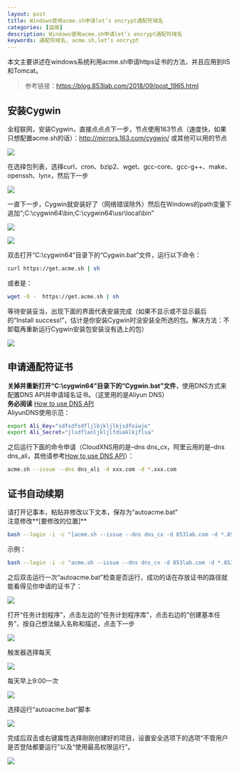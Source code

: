 ```yaml
---
layout: post
title: Windows使用acme.sh申请let’s encrypt通配符域名
categories: [运维]
description: Windows使用acme.sh申请let’s encrypt通配符域名
keywords: 通配符域名, acme.sh,let’s encrypt
---
```


本文主要讲述在windows系统利用acme.sh申请https证书的方法，并且应用到IIS和Tomcat。

> 参考链接：https://blog.853lab.com/2018/09/post_1965.html

## 安装Cygwin

全程联网，安装Cygwin，直接点点点下一步，节点使用163节点（速度快，如果只想配置acme.sh的话）：http://mirrors.163.com/cygwin/ 或其他可以用的节点

![](https://allanhao.com/images/2019-05-22-14-53-07.png)

在选择包列表，选择curl、cron、bzip2、wget、gcc-core、gcc-g++、make、openssh、lynx，然后下一步

![](https://allanhao.com/images/2019-05-22-15-04-36.png)

一直下一步，Cygwin就安装好了（网络错误除外）然后在Windows的path变量下追加“;C:\cygwin64\bin;C:\cygwin64\usr\local\bin”

![](https://allanhao.com/images/2019-05-22-15-07-33.png)

![](https://allanhao.com/images/2019-05-22-15-07-46.png)

双击打开“C:\cygwin64”目录下的“Cygwin.bat”文件，运行以下命令：

```bash
curl https://get.acme.sh | sh
```

或者是：

```bash
wget -O -  https://get.acme.sh | sh
```

等待安装妥当，出现下面的界面代表安装完成（如果不显示或不显示最后的“Install success!”，估计是你安装Cygwin时没安装全所选的包。解决方法：不卸载再重新运行Cygwin安装包安装没有选上的包）

![](https://allanhao.com/images/2019-05-22-15-09-34.png)


## 申请通配符证书

**关掉并重新打开“C:\cygwin64”目录下的“Cygwin.bat”文件**，使用DNS方式来配置DNS API并申请域名证书。（这里用的是Aliyun DNS）    
**务必阅读** [How to use DNS API](https://github.com/Neilpang/acme.sh/wiki/dnsapi)     
AliyunDNS使用示范：
```bash
export Ali_Key="sdfsdfsdfljlbjkljlkjsdfoiwje"
export Ali_Secret="jlsdflanljkljlfdsaklkjflsa"
```

之后运行下面的命令申请（CloudXNS用的是–dns dns_cx，阿里云用的是–dns dns_ali，其他请参考[How to use DNS API](https://github.com/Neilpang/acme.sh/blob/master/dnsapi/README.md)）：
```bash
acme.sh --issue --dns dns_ali -d xxx.com -d *.xxx.com
```

## 证书自动续期

请打开记事本，粘贴并修改以下文本，保存为“autoacme.bat”   
注意修改**[要修改的位置]**

```bash
bash --login -i -c "[acme.sh --issue --dns dns_cx -d 853lab.com -d *.853lab.com]" & copy C:\cygwin64\home\[Windows用户名]\.acme.sh\[853lab.com]\*.* [复制到一个存放证书的路径] /y
```

示例：
```bash
bash --login -i -c "acme.sh --issue --dns dns_cx -d 853lab.com -d *.853lab.com" & copy C:\cygwin64\home\Sonic853\.acme.sh\853lab.com\*.* C:\web-config\cet /y
```

之后双击运行一次“autoacme.bat”检查是否运行，成功的话在存放证书的路径就能看得见你申请的证书了：

![](https://allanhao.com/images/2019-05-22-15-38-51.png)


打开“任务计划程序”，点击左边的“任务计划程序库”，点击右边的“创建基本任务”，按自己想法输入名称和描述，点击下一步

![](https://allanhao.com/images/2019-05-22-15-39-40.png)

触发器选择每天

![](https://allanhao.com/images/2019-05-22-15-40-02.png)

每天早上9:00一次

![](https://allanhao.com/images/2019-05-22-15-40-25.png)

选择运行“autoacme.bat”脚本

![](https://allanhao.com/images/2019-05-22-15-40-43.png)

完成后双击或右键属性选择刚刚创建好的项目，设置安全选项下的选项“不管用户是否登陆都要运行”以及“使用最高权限运行”。

![](https://allanhao.com/images/2019-05-22-15-41-08.png)


